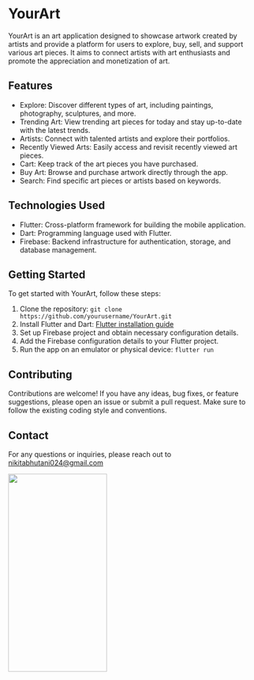 # YourArt

YourArt is an art application designed to showcase artwork created by artists and provide a platform for users to explore, buy, sell, and support various art pieces. It aims to connect artists with art enthusiasts and promote the appreciation and monetization of art.

## Features

- Explore: Discover different types of art, including paintings, photography, sculptures, and more.
- Trending Art: View trending art pieces for today and stay up-to-date with the latest trends.
- Artists: Connect with talented artists and explore their portfolios.
- Recently Viewed Arts: Easily access and revisit recently viewed art pieces.
- Cart: Keep track of the art pieces you have purchased.
- Buy Art: Browse and purchase artwork directly through the app.
- Search: Find specific art pieces or artists based on keywords.

## Technologies Used

- Flutter: Cross-platform framework for building the mobile application.
- Dart: Programming language used with Flutter.
- Firebase: Backend infrastructure for authentication, storage, and database management.

## Getting Started

To get started with YourArt, follow these steps:

1. Clone the repository: `git clone https://github.com/yourusername/YourArt.git`
2. Install Flutter and Dart: [Flutter installation guide](https://flutter.dev/docs/get-started/install)
3. Set up Firebase project and obtain necessary configuration details.
4. Add the Firebase configuration details to your Flutter project.
5. Run the app on an emulator or physical device: `flutter run`

## Contributing

Contributions are welcome! If you have any ideas, bug fixes, or feature suggestions, please open an issue or submit a pull request. Make sure to follow the existing coding style and conventions.

## Contact

For any questions or inquiries, please reach out to nikitabhutani024@gmail.com

<img src =  "![s1](https://github.com/nikitabhutani/yourart/assets/118121729/0ecd7596-2f9a-4120-acf0-8888fdf115be)" width = "200" height = "400" >